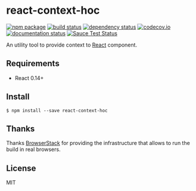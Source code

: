 # react-context-hoc
[![npm package](https://img.shields.io/npm/v/react-context-hoc.svg?style=flat)](https://www.npmjs.org/package/react-context-hoc)
[![build status](https://img.shields.io/travis/taak77/react-context-hoc/master.svg?style=flat)](https://travis-ci.org/taak77/react-context-hoc)
[![dependency status](https://img.shields.io/david/taak77/react-context-hoc.svg?style=flat)](https://david-dm.org/taak77/react-context-hoc)
[![codecov.io](https://codecov.io/github/taak77/react-context-hoc/coverage.svg?branch=master)](https://codecov.io/github/taak77/react-context-hoc?branch=master)
[![documentation status](https://doc.esdoc.org/github.com/taak77/react-context-hoc/badge.svg)](https://doc.esdoc.org/github.com/taak77/react-context-hoc)
[![Sauce Test Status](https://saucelabs.com/browser-matrix/react-context-hoc.svg)](https://saucelabs.com/u/react-context-hoc)

An utility tool to provide context to [React](https://github.com/facebook/react) component.

## Requirements

* React 0.14+

## Install

```
$ npm install --save react-context-hoc
```

## Thanks

Thanks [BrowserStack](https://www.browserstack.com/) for providing the infrastructure that allows to run the build in real browsers.

## License

MIT
